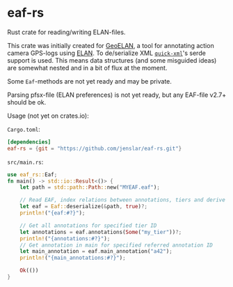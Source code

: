 # eaf-rs

Rust crate for reading/writing ELAN-files.

This crate was initially created for [GeoELAN](https://gitlab.com/rwaai/geoelan), a tool for annotating action camera GPS-logs using [ELAN](https://archive.mpi.nl/tla/elan). To de/serialize XML [`quick-xml`](https://github.com/tafia/quick-xml)'s serde support is used. This means data structures (and some misguided ideas) are somewhat nested and in a bit of flux at the moment.

Some `Eaf`-methods are not yet ready and may be private.

Parsing pfsx-file (ELAN preferences) is not yet ready, but any EAF-file v2.7+ should be ok.

Usage (not yet on crates.io):

`Cargo.toml`:
```toml
[dependencies]
eaf-rs = {git = "https://github.com/jenslar/eaf-rs.git"}
```

`src/main.rs`:
```rust
use eaf_rs::Eaf;
fn main() -> std::io::Result<()> {
    let path = std::path::Path::new("MYEAF.eaf");

    // Read EAF, index relations between annotations, tiers and derive time slot values etc...
    let eaf = Eaf::deserialize(&path, true)?;
    println!("{eaf:#?}");

    // Get all annotations for specified tier ID
    let annotations = eaf.annotations(Some("my_tier"))?;
    println!("{annotations:#?}");
    // Get annotation in main for specified referred annotation ID
    let main_annotation = eaf.main_annotation("a42");
    println!("{main_annotations:#?}");

    Ok(())
}
```